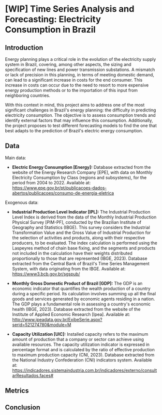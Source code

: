 # [WIP] Time Series Analysis and Forecasting: Electricity Consumption in Brazil

## Introduction
Energy planning plays a critical role in the evolution of the electricity supply system in Brazil, covering, among other aspects, the sizing and specification of new lines and power transmission substations. A mismatch or lack of precision in this planning, in terms of meeting domestic demand, can lead to a significant increase in costs for the end consumer. This increase in costs can occur due to the need to resort to more expensive energy production methods or to the importation of this input from neighboring countries.

With this context in mind, this project aims to address one of the most significant challenges in Brazil's energy planning: the difficulty in predicting electricity consumption. The objective is to assess consumption trends and identify external factors that may influence this consumption. Additionally, the project proposes to test different forecasting models to find the one that best adapts to the prediction of Brazil's electric energy consumption.


## Data
Main data:
- **Electric Energy Consumption [Energy]:** 
  Database extracted from the website of the Energy Research Company [EPE], with data on Monthly Electricity Consumption by Class (regions and subsystems), for the period from 2004 to 2022.
  Available at: <https://www.epe.gov.br/pt/publicacoes-dados-abertos/publicacoes/consumo-de-energia-eletrica>

Exogenous data:
- **Industrial Production Level Indicator [IPL]:** 
  The Industrial Production Level Index is derived from the data of the Monthly Industrial Production Physical Survey [PIM-PF], conducted by the Brazilian Institute of Geography and Statistics (IBGE). This survey considers the Industrial Transformation Value and the Gross Value of Industrial Production for the selection of activities and products, along with their respective producers, to be evaluated. The index calculation is performed using the Laspeyres method of chain base fixing, and the segments and products not included in the calculation have their weights distributed proportionally to those that are represented (IBGE, 2023).
  Database extracted from the Central Bank of Brazil's Time Series Management System, with data originating from the IBGE.
  Available at: <https://www3.bcb.gov.br/sgspub/> 

- **Monthly Gross Domestic Product of Brazil [GDP]:** 
  The GDP is an economic indicator that quantifies the wealth production of a country during a specific period. Its calculation involves summing up all the final goods and services generated by economic agents residing in a nation. The GDP plays a fundamental role in assessing a country's economic health (IBGE, 2023).
  Database extracted from the website of the Institute of Applied Economic Research [Ipea].
  Available at: <http://www.ipeadata.gov.br/ExibeSerie.aspx?serid=521274780&module=M>

- **Capacity Utilization [UIC]:** 
  Installed capacity refers to the maximum amount of production that a company or sector can achieve using available resources. The capacity utilization indicator is expressed in percentage format and is calculated by the ratio of effective production to maximum production capacity (CNI, 2023).
  Database extracted from the National Industry Confederation (CNI) indicators system.
  Available at: <https://indicadores.sistemaindustria.com.br/indicadores/externo/consultarResultados.faces#>


## Metrics


## Conclusion
